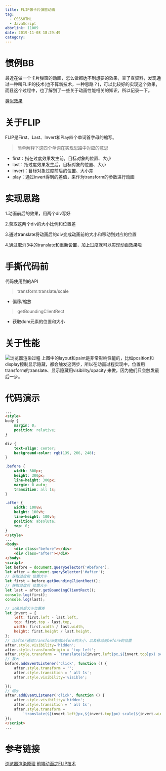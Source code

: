 ```yaml
---
title: FLIP做卡片弹窗动画
tag:
  - CSS&HTML
  - JavaScript
abbrlink: 11009
date: 2019-11-08 18:29:49
category:
---
```


# 惯例BB
最近在做一个卡片弹窗的动画，怎么做都达不到想要的效果，查了查资料，发现通过一种叫FLIP的技术(也不算新技术，一种思路？)，可以比较好的实现这个效果，而且这个过程中，也了解到了一些关于动画性能相关的知识，所以记录一下。
<!-- more -->

[类似效果](https://user-gold-cdn.xitu.io/2019/4/27/16a5dfd7c4d0f639?imageslim)

# 关于FLIP
FLIP是First、Last、Invert和Play四个单词首字母的缩写。
>简单解释下这四个单词在实现思路中对应的意思
- first：指在过度效果发生前，目标对象的位置、大小
- last：指过度效果发生后，目标对象的位置、大小
- invert：目标对象过度前后的位置、大小差
- play：通过invert得到的差值，来作为transform的参数进行动画

# 实现思路
1.动画前后的效果，用两个div写好

2.获取这两个div的大小比例和位置差

3.通过translate将动画后的div变成动画前的大小和移动到对应的位置

4.通过取消3中的translate和重新设置，加上过度就可以实现动画效果啦


# 手撕代码前
代码使用到的API
>transform:translate/scale
- 偏移/缩放

>getBoundingClientRect
- 获取dom元素的位置和大小

# 关于性能
![浏览器渲染过程](/img/flip.png)
上图中的layout和paint是非常影响性能的，比如position和display控制显示隐藏，都会触发这两步，所以在动画过程实现中，位置用transform的translate、显示隐藏用visibility/opacity 来做。因为他们只会触发最后一步。

# 代码演示
```html
...
<style>
body {
    margin: 0;
    position: relative;
}

div {
    text-align: center;
    background-color: rgb(139, 206, 248);
}

.before {
    width: 300px;
    height: 300px;
    line-height: 300px;
    margin: 0 auto;
    transition: all 1s;
}

.after {
    width: 100vw;
    height: 100vh;
    line-height: 100vh;
    position: absolute;
    top: 0;
}
</style>
...
<body>
    <div class="before"></div>
    <div class="after"></div>
</body>
<script>
let before = document.querySelector('#before');
let after = document.querySelector('#after');
// 获取过度前 位置大小
let first = before.getBoundingClientRect();
// 获取过度后 位置大小
let last = after.getBoundingClientRect();
console.log(first);
console.log(last);

// 记录前后大小位置差
let invert = {
    left: first.left - last.left,
    top: first.top - last.top,
    width: first.width / last.width,
    height: first.height / last.height,
};
// 让after通过transform变成before的大小，以及移动到before的位置
after.style.visibility='hidden';
after.style.transformOrigin = 'top left';
after.style.transform = `translate(${invert.left}px,${invert.top}px) scale(${invert.width},${invert.height})`;
// 放大
before.addEventListener('click', function () {
    after.style.transform = '';
    after.style.transition = ' all 1s';
    after.style.visibility='visible';

});
// 缩小
after.addEventListener('click', function () {
    after.style.visibility='hidden';
    after.style.transition = ' all 1s';
    after.style.transform =
        `translate(${invert.left}px,${invert.top}px) scale(${invert.width},${invert.height})`;
});
</script>
...
```

# 参考链接
[浏览器渲染原理](https://segmentfault.com/a/1190000019713766#articleHeader5)
[前端动画之FLIP技术](https://juejin.im/post/5da689b76fb9a04e143dbebc)

